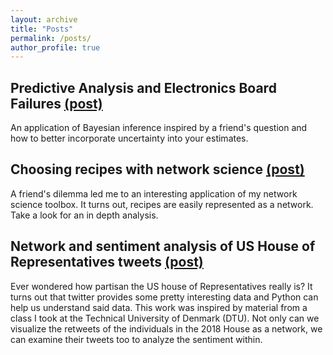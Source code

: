 ```yaml
---
layout: archive
title: "Posts"
permalink: /posts/
author_profile: true
---
```


## Predictive Analysis and Electronics Board Failures [(post)](https://rflperry.github.io/posts/predictive-analysis/)
An application of Bayesian inference inspired by a friend's question and how to better incorporate uncertainty into your estimates.

## Choosing recipes with network science [(post)](https://nbviewer.jupyter.org/github/rflperry/recipes/blob/master/analysis.ipynb)
A friend's dilemma led me to an interesting application of my network science toolbox. It turns out, recipes are easily represented as a network. Take a look for an in depth analysis.

## Network and sentiment analysis of US House of Representatives tweets [(post)](https://rflperry.github.io/socialgraphs2018/)
Ever wondered how partisan the US house of Representatives really is? It turns out that twitter provides some pretty interesting data and Python can help us understand said data. This work was inspired by material from a class I took at the Technical University of Denmark (DTU). Not only can we visualize the retweets of the individuals in the 2018 House as a network, we can examine their tweets too to analyze the sentiment within. 



